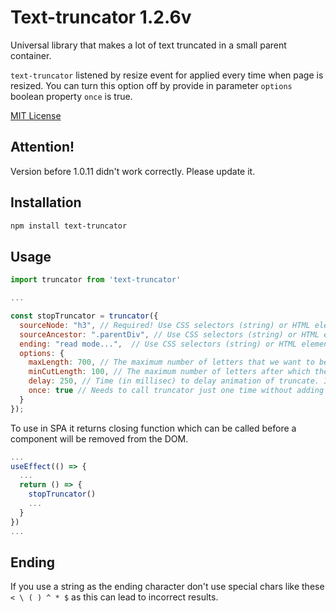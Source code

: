 # Text-truncator 1.2.6v

Universal library that makes a lot of text truncated in a small parent container.

`text-truncator` listened by resize event for applied every time when page is resized. You can turn this option off by provide in parameter `options` boolean property `once` is true.

[MIT License](LICENSE.txt)

## Attention!
Version before 1.0.11 didn't work correctly. Please update it.

## Installation

```sh
npm install text-truncator
```
## Usage

```js / ts
import truncator from 'text-truncator'

...

const stopTruncator = truncator({
  sourceNode: "h3", // Required! Use CSS selectors (string) or HTML element
  sourceAncestor: ".parentDiv", // Use CSS selectors (string) or HTML element. By default it uses "body"
  ending: "read mode...",  // Use CSS selectors (string) or HTML element. By default it uses ...
  options: {
    maxLength: 700, // The maximum number of letters that we want to be shown before truncate. By default it uses Infinity
    minCutLength: 100, // The maximum number of letters after which the text completely disappears. By default it uses 0
    delay: 250, // Time (in millisec) to delay animation of truncate. Inside itself truncator uses the throttling function. By default it uses 100
    once: true // Needs to call truncator just one time without adding listener to resize event. By default it equals false
  }
});
```

To use in SPA it returns closing function which can be called before a component will be removed from the DOM.

```js / ts
...
useEffect(() => {
  ...
  return () => {
    stopTruncator()
    ...
  }
})
...
```

## Ending
If you use a string as the ending character don't use special chars like these `< \ ( ) ^ * $` as this can lead to incorrect results.